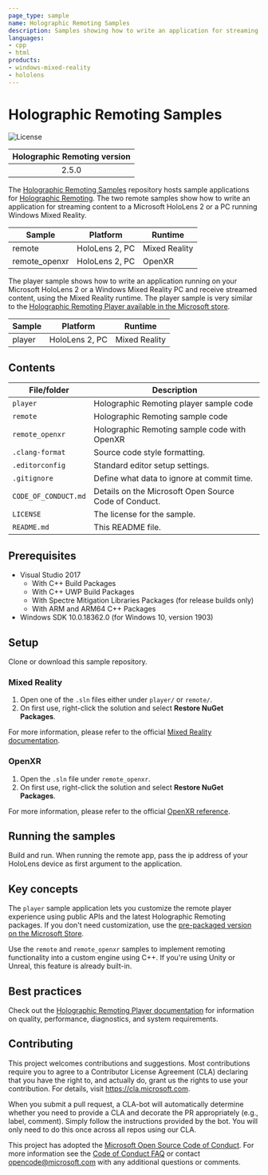 ```yaml
---
page_type: sample
name: Holographic Remoting Samples
description: Samples showing how to write an application for streaming content to a Microsoft HoloLens 2 or PC running Windows Mixed Reality with the Mixed Reality or OpenXR runtime. 
languages:
- cpp
- html
products:
- windows-mixed-reality
- hololens
---
```


# Holographic Remoting Samples

![License](https://img.shields.io/badge/license-MIT-green.svg)

| Holographic Remoting version |
:-----------------: |
|2.5.0 |

The [Holographic Remoting Samples](https://github.com/microsoft/MixedReality-HolographicRemoting-Samples) repository hosts sample applications for [Holographic Remoting](https://docs.microsoft.com/en-us/windows/mixed-reality/holographic-remoting-player). The two remote samples show how to write an application for streaming content to a Microsoft HoloLens 2 or a PC running Windows Mixed Reality.

| Sample | Platform | Runtime |
| ---------- | -------- | ----------- |
| remote | HoloLens 2, PC | Mixed Reality |
| remote_openxr | HoloLens 2, PC | OpenXR |

The player sample shows how to write an application running on your Microsoft HoloLens 2 or a Windows Mixed Reality PC and receive streamed content, using the Mixed Reality runtime. The player sample is very similar to the [Holographic Remoting Player available in the Microsoft store](https://www.microsoft.com/p/holographic-remoting-player/9nblggh4sv40).

| Sample | Platform | Runtime |
| ---------- | -------- | ----------- |
| player | HoloLens 2, PC | Mixed Reality |

## Contents

| File/folder | Description |
|-------------|-------------|
| `player` | Holographic Remoting player sample code |
| `remote` | Holographic Remoting sample code |
| `remote_openxr` | Holographic Remoting sample code with OpenXR |
| `.clang-format` | Source code style formatting. |
| `.editorconfig` | Standard editor setup settings. |
| `.gitignore` | Define what data to ignore at commit time. |
| `CODE_OF_CONDUCT.md` | Details on the Microsoft Open Source Code of Conduct. |
| `LICENSE`   | The license for the sample. |
| `README.md` | This README file. |

## Prerequisites

* Visual Studio 2017 
    * With C++ Build Packages
    * With C++ UWP Build Packages
    * With Spectre Mitigation Libraries Packages (for release builds only)
    * With ARM and ARM64 C++ Packages
* Windows SDK 10.0.18362.0 (for Windows 10, version 1903)

## Setup

Clone or download this sample repository.

### Mixed Reality

1. Open one of the ```.sln``` files either under ```player/``` or ```remote/```. 
2. On first use, right-click the solution and select **Restore NuGet Packages**.

For more information, please refer to the official [Mixed Reality documentation](https://docs.microsoft.com/en-us/windows/mixed-reality/).

### OpenXR

1. Open the ```.sln``` file under ```remote_openxr```. 
2. On first use, right-click the solution and select **Restore NuGet Packages**.

For more information, please refer to the official [OpenXR reference](https://www.khronos.org/openxr/).

## Running the samples

Build and run. When running the remote app, pass the ip address of your HoloLens device as first argument to the application.

## Key concepts 

The `player` sample application lets you customize the remote player experience using public APIs and the latest Holographic Remoting packages. If you don't need customization, use the [pre-packaged version on the Microsoft Store](https://www.microsoft.com/p/holographic-remoting-player/9nblggh4sv40).

Use the `remote` and `remote_openxr` samples to implement remoting functionality into a custom engine using C++. If you're using Unity or Unreal, this feature is already built-in.

## Best practices

Check out the [Holographic Remoting Player documentation](https://docs.microsoft.com/windows/mixed-reality/develop/platform-capabilities-and-apis/holographic-remoting-player) for information on quality, performance, diagnostics, and system requirements.

## Contributing

This project welcomes contributions and suggestions.  Most contributions require you to agree to a
Contributor License Agreement (CLA) declaring that you have the right to, and actually do, grant us
the rights to use your contribution. For details, visit https://cla.microsoft.com.

When you submit a pull request, a CLA-bot will automatically determine whether you need to provide
a CLA and decorate the PR appropriately (e.g., label, comment). Simply follow the instructions
provided by the bot. You will only need to do this once across all repos using our CLA.

This project has adopted the [Microsoft Open Source Code of Conduct](https://opensource.microsoft.com/codeofconduct/).
For more information see the [Code of Conduct FAQ](https://opensource.microsoft.com/codeofconduct/faq/) or
contact [opencode@microsoft.com](mailto:opencode@microsoft.com) with any additional questions or comments.
